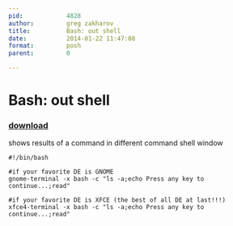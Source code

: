 ```yaml
---
pid:            4828
author:         greg zakharov
title:          Bash: out shell
date:           2014-01-22 11:47:08
format:         posh
parent:         0

---
```


# Bash: out shell

### [download](Scripts\4828.ps1)

shows results of a command in different command shell window

```posh
#!/bin/bash

#if your favorite DE is GNOME
gnome-terminal -x bash -c "ls -a;echo Press any key to continue...;read"

#if your favorite DE is XFCE (the best of all DE at last!!!)
xfce4-terminal -x bash -c "ls -a;echo Press any key to continue...;read"
```
